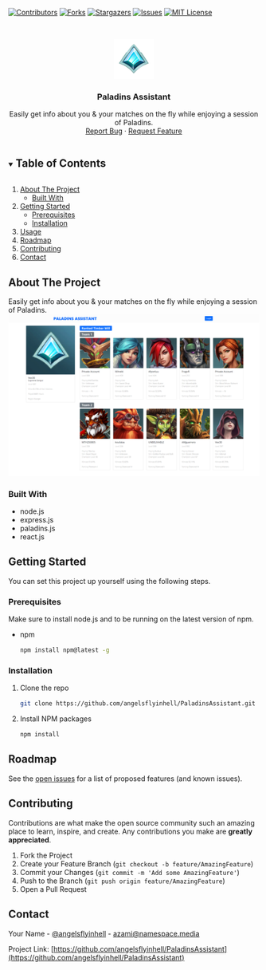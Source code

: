 <!--
*** Thanks for checking out the Best-README-Template. If you have a suggestion
*** that would make this better, please fork the repo and create a pull request
*** or simply open an issue with the tag "enhancement".
*** Thanks again! Now go create something AMAZING! :D
***
***
***
*** To avoid retyping too much info. Do a search and replace for the following:
*** angelsflyinhell, PaladinsAssistant, angelsflyinhell, azami@namespace.media, Paladins Assistant, Easily get info about you & your matches on the fly while enjoying a session of Paladins.
-->



<!-- PROJECT SHIELDS -->
<!--
*** I'm using markdown "reference style" links for readability.
*** Reference links are enclosed in brackets [ ] instead of parentheses ( ).
*** See the bottom of this document for the declaration of the reference variables
*** for contributors-url, forks-url, etc. This is an optional, concise syntax you may use.
*** https://www.markdownguide.org/basic-syntax/#reference-style-links
-->
[![Contributors][contributors-shield]][contributors-url]
[![Forks][forks-shield]][forks-url]
[![Stargazers][stars-shield]][stars-url]
[![Issues][issues-shield]][issues-url]
[![MIT License][license-shield]][license-url]



<!-- PROJECT LOGO -->
<br />
<p align="center">
  <a href="https://github.com/angelsflyinhell/PaladinsAssistant">
    <img src="githubassets/logo.png" alt="Logo" width="80" height="80">
  </a>

  <h3 align="center">Paladins Assistant</h3>

  <p align="center">
    Easily get info about you & your matches on the fly while enjoying a session of Paladins.
    <br />
    <a href="https://github.com/angelsflyinhell/PaladinsAssistant/issues">Report Bug</a>
    ·
    <a href="https://github.com/angelsflyinhell/PaladinsAssistant/issues">Request Feature</a>
  </p>
</p>



<!-- TABLE OF CONTENTS -->
<details open="open">
  <summary><h2 style="display: inline-block">Table of Contents</h2></summary>
  <ol>
    <li>
      <a href="#about-the-project">About The Project</a>
      <ul>
        <li><a href="#built-with">Built With</a></li>
      </ul>
    </li>
    <li>
      <a href="#getting-started">Getting Started</a>
      <ul>
        <li><a href="#prerequisites">Prerequisites</a></li>
        <li><a href="#installation">Installation</a></li>
      </ul>
    </li>
    <li><a href="#usage">Usage</a></li>
    <li><a href="#roadmap">Roadmap</a></li>
    <li><a href="#contributing">Contributing</a></li>
    <li><a href="#contact">Contact</a></li>
  </ol>
</details>



<!-- ABOUT THE PROJECT -->
## About The Project
Easily get info about you & your matches on the fly while enjoying a session of Paladins.
[![Paladins Assistant][product-screenshot]](https://4c3711.xyz/paladins)

### Built With

* node.js
* express.js
* paladins.js
* react.js



<!-- GETTING STARTED -->
## Getting Started

You can set this project up yourself using the following steps.

### Prerequisites

Make sure to install node.js and to be running on the latest version of npm.
* npm
  ```sh
  npm install npm@latest -g
  ```

### Installation

1. Clone the repo
   ```sh
   git clone https://github.com/angelsflyinhell/PaladinsAssistant.git
   ```
2. Install NPM packages
   ```sh
   npm install
   ```

<!-- ROADMAP -->
## Roadmap

See the [open issues](https://github.com/angelsflyinhell/PaladinsAssistant/issues) for a list of proposed features (and known issues).



<!-- CONTRIBUTING -->
## Contributing

Contributions are what make the open source community such an amazing place to learn, inspire, and create. Any contributions you make are **greatly appreciated**.

1. Fork the Project
2. Create your Feature Branch (`git checkout -b feature/AmazingFeature`)
3. Commit your Changes (`git commit -m 'Add some AmazingFeature'`)
4. Push to the Branch (`git push origin feature/AmazingFeature`)
5. Open a Pull Request

<!-- CONTACT -->
## Contact

Your Name - [@angelsflyinhell](https://twitter.com/angelsflyinhell) - azami@namespace.media

Project Link: [https://github.com/angelsflyinhell/PaladinsAssistant](https://github.com/angelsflyinhell/PaladinsAssistant)

<!-- MARKDOWN LINKS & IMAGES -->
<!-- https://www.markdownguide.org/basic-syntax/#reference-style-links -->
[contributors-shield]: https://img.shields.io/github/contributors/angelsflyinhell/PaladinsAssistant.svg?style=for-the-badge
[contributors-url]: https://github.com/angelsflyinhell/PaladinsAssistant/graphs/contributors
[forks-shield]: https://img.shields.io/github/forks/angelsflyinhell/PaladinsAssistant.svg?style=for-the-badge
[forks-url]: https://github.com/angelsflyinhell/PaladinsAssistant/network/members
[stars-shield]: https://img.shields.io/github/stars/angelsflyinhell/PaladinsAssistant.svg?style=for-the-badge
[stars-url]: https://github.com/angelsflyinhell/PaladinsAssistant/stargazers
[issues-shield]: https://img.shields.io/github/issues/angelsflyinhell/PaladinsAssistant.svg?style=for-the-badge
[issues-url]: https://github.com/angelsflyinhell/PaladinsAssistant/issues
[license-shield]: https://img.shields.io/github/license/angelsflyinhell/PaladinsAssistant.svg?style=for-the-badge
[license-url]: https://github.com/angelsflyinhell/PaladinsAssistant/blob/master/LICENSE.txt
[product-screenshot]: /githubassets/product.png